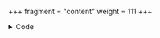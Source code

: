 +++
fragment = "content"
weight = 111
+++

<details><summary>Code</summary>
```+++
fragment = "toc"
weight = 110
background = "secondary"
content = "content.md"
+++

```
</details>

<details><summary>Code (content.md)</summary>
```+++
fragment = "content"
weight = 111
disabled = true # This is just to prevent rendering of the content on the documentation
+++

# Sample header 1
## Sample header 2
### Sample header 3
## Sample header 2

```
</details>
